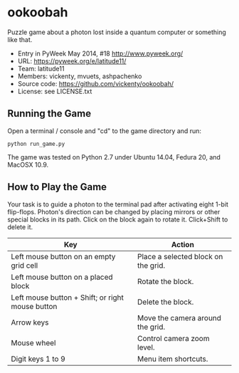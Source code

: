 # ookoobah

Puzzle game about a photon lost inside a quantum computer or something like that.

* Entry in PyWeek May 2014, #18 <http://www.pyweek.org/>
* URL: https://pyweek.org/e/latitude11/
* Team: latitude11
* Members: vickenty, mvuets, ashpachenko
* Source code: https://github.com/vickenty/ookoobah/
* License: see LICENSE.txt

## Running the Game

Open a terminal / console and "cd" to the game directory and run:

    python run_game.py

The game was tested on Python 2.7 under Ubuntu 14.04, Fedura 20, and MacOSX 10.9.

## How to Play the Game

Your task is to guide a photon to the terminal pad after activating eight 1-bit flip-flops. Photon's direction can be changed by placing mirrors or other special blocks in its path. Click on the block again to rotate it. Click+Shift to delete it.

| Key | Action |
| --- | ------ |
| Left mouse button on an empty grid cell | Place a selected block on the grid. |
| Left mouse button on a placed block | Rotate the block. |
| Left mouse button + Shift; or right mouse button | Delete the block. |
| Arrow keys | Move the camera around the grid. |
| Mouse wheel | Control camera zoom level. |
| Digit keys 1 to 9 | Menu item shortcuts. |
